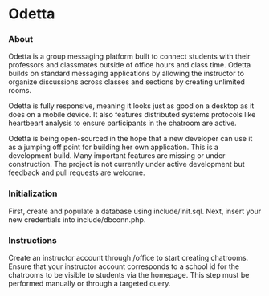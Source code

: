 # Odetta

### About

Odetta is a group messaging platform built to connect students with their professors and classmates outside of office hours and class time. Odetta builds on standard messaging applications by allowing the instructor to organize discussions across classes and sections by creating unlimited rooms.

Odetta is fully responsive, meaning it looks just as good on a desktop as it does on a mobile device. It also features distributed systems protocols like heartbeart analysis to ensure participants in the chatroom are active.

Odetta is being open-sourced in the hope that a new developer can use it as a jumping off point for building her own application. This is a development build. Many important features are missing or under construction. The project is not currently under active development but feedback and pull requests are welcome.

### Initialization

First, create and populate a database using include/init.sql. Next, insert your new credentials into include/dbconn.php.

### Instructions

Create an instructor account through /office to start creating chatrooms. Ensure that your instructor account corresponds to a school id for the chatrooms to be visible to students via the homepage. This step must be performed manually or through a targeted query.